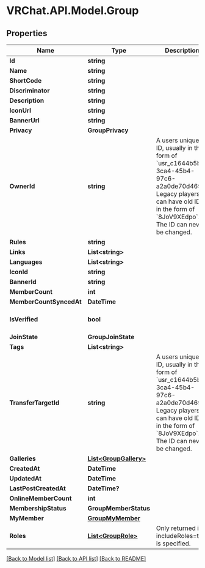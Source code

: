 # VRChat.API.Model.Group

## Properties

Name | Type | Description | Notes
------------ | ------------- | ------------- | -------------
**Id** | **string** |  | [optional] 
**Name** | **string** |  | [optional] 
**ShortCode** | **string** |  | [optional] 
**Discriminator** | **string** |  | [optional] 
**Description** | **string** |  | [optional] 
**IconUrl** | **string** |  | [optional] 
**BannerUrl** | **string** |  | [optional] 
**Privacy** | **GroupPrivacy** |  | [optional] 
**OwnerId** | **string** | A users unique ID, usually in the form of &#x60;usr_c1644b5b-3ca4-45b4-97c6-a2a0de70d469&#x60;. Legacy players can have old IDs in the form of &#x60;8JoV9XEdpo&#x60;. The ID can never be changed. | [optional] 
**Rules** | **string** |  | [optional] 
**Links** | **List&lt;string&gt;** |  | [optional] 
**Languages** | **List&lt;string&gt;** |  | [optional] 
**IconId** | **string** |  | [optional] 
**BannerId** | **string** |  | [optional] 
**MemberCount** | **int** |  | [optional] 
**MemberCountSyncedAt** | **DateTime** |  | [optional] 
**IsVerified** | **bool** |  | [optional] [default to false]
**JoinState** | **GroupJoinState** |  | [optional] 
**Tags** | **List&lt;string&gt;** |  | [optional] 
**TransferTargetId** | **string** | A users unique ID, usually in the form of &#x60;usr_c1644b5b-3ca4-45b4-97c6-a2a0de70d469&#x60;. Legacy players can have old IDs in the form of &#x60;8JoV9XEdpo&#x60;. The ID can never be changed. | [optional] 
**Galleries** | [**List&lt;GroupGallery&gt;**](GroupGallery.md) |  | [optional] 
**CreatedAt** | **DateTime** |  | [optional] 
**UpdatedAt** | **DateTime** |  | [optional] 
**LastPostCreatedAt** | **DateTime?** |  | [optional] 
**OnlineMemberCount** | **int** |  | [optional] 
**MembershipStatus** | **GroupMemberStatus** |  | [optional] 
**MyMember** | [**GroupMyMember**](GroupMyMember.md) |  | [optional] 
**Roles** | [**List&lt;GroupRole&gt;**](GroupRole.md) | Only returned if ?includeRoles&#x3D;true is specified. | [optional] 

[[Back to Model list]](../README.md#documentation-for-models) [[Back to API list]](../README.md#documentation-for-api-endpoints) [[Back to README]](../README.md)

